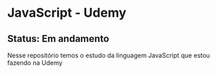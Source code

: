 # JavaScript - Udemy
## Status: Em andamento

Nesse repositório temos o estudo da linguagem JavaScript que estou fazendo na Udemy
